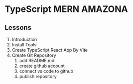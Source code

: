 # TypeScript MERN AMAZONA

## Lessons

1. Introduction
2. Install Tools
3. Create TypeScript React App By Vite
4. Create Git Repository
   1. add README.md
   2. create github account
   3. connect vs code to github
   4. publish repository
